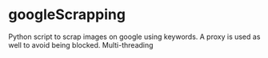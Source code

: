 # googleScrapping
Python script to scrap images on google using keywords. A proxy is used as well to avoid being blocked. Multi-threading
